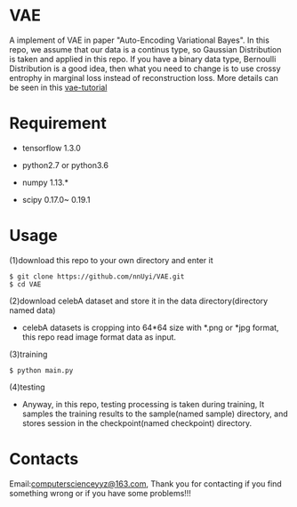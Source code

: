 # VAE
  A implement of VAE in paper "Auto-Encoding Variational Bayes". In this repo, we assume that our data is a continus type, so Gaussian Distribution is taken and applied in this repo. If you have a binary data type, Bernoulli Distribution is a good idea, then what you need to change is to use crossy entrophy in marginal loss instead of reconstruction loss. More details can be seen in this [vae-tutorial](https://home.zhaw.ch/~dueo/bbs/files/vae.pdf)

# Requirement
  - tensorflow 1.3.0

  - python2.7 or python3.6

  - numpy 1.13.*

  - scipy 0.17.0~ 0.19.1
  
# Usage
  (1)download this repo to your own directory and enter it
  
    $ git clone https://github.com/nnUyi/VAE.git
    $ cd VAE
    
  (2)download celebA dataset and store it in the data directory(directory named data)
      
   - celebA datasets is cropping into 64*64 size with *.png or *jpg format, this repo read image format data as input.
      
  (3)training
  
    $ python main.py
  
  (4)testing
    
   - Anyway, in this repo, testing processing is taken during training, It samples the training results to the sample(named sample) directory, and stores session in the checkpoint(named checkpoint) directory.

# Contacts

  Email:computerscienceyyz@163.com, Thank you for contacting if you find something wrong or if you have some problems!!!
